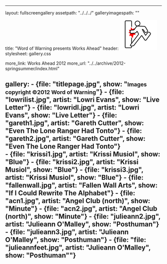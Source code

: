 ---

layout: fullscreengallery
assetpath: "../../../"
galleryimagespath: ""

title: "Word of Warning presents Works Ahead"
header: <img src="logo.png">
stylesheet: gallery.css

more_link: Works Ahead 2012
more_url: "../../archive/2012-springsummer/index.html"

gallery:
    -   {file: "titlepage.jpg", show: "<small>Images copyright &copy;2012 Word of Warning</small>"}
    -   {file: "lowrilist.jpg", artist: "Lowri Evans", show: "Live Letter"}
    -   {file: "lowridl.jpg", artist: "Lowri Evans", show: "Live Letter"}
    -   {file: "gareth1.jpg", artist: "Gareth Cutter", show: "Even The Lone Ranger Had Tonto"}
    -   {file: "gareth2.jpg", artist: "Gareth Cutter", show: "Even The Lone Ranger Had Tonto"}    
    -    {file: "krissi1.jpg", artist: "Krissi Musiol", show: "Blue"}
    -    {file: "krissi2.jpg", artist: "Krissi Musiol", show: "Blue"}
    -    {file: "krissi3.jpg", artist: "Krissi Musiol", show: "Blue"}
    -   {file: "fallenwall.jpg", artist: "Fallen Wall Arts", show: "If I Could Rewrite The Alphabet"}
    -   {file: "acn1.jpg", artist: "Angel Club (north)", show: "Minute"}
    -   {file: "acn2.jpg", artist: "Angel Club (north)", show: "Minute"}
    -   {file: "julieann2.jpg", artist: "Julieann O'Malley", show: "Posthuman"}
    -   {file: "julieann3.jpg", artist: "Julieann O'Malley", show: "Posthuman"}
    -   {file: "file: "julieannfeet.jpg", artist: "Julieann O'Malley", show: "Posthuman""}
---